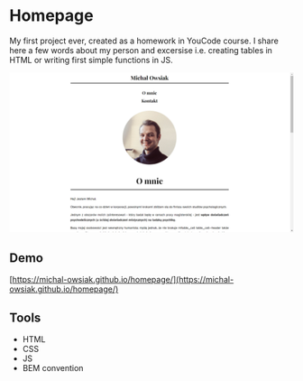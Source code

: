 # **Homepage**

My first project ever, created as a homework in YouCode course. I share here a few words about my person and excersise i.e. creating tables in HTML or writing first simple functions in JS.

![screenshot](https://github.com/michal-owsiak/homepage/blob/main/images/screenshot.png?raw=true)
## Demo

[https://michal-owsiak.github.io/homepage/](https://michal-owsiak.github.io/homepage/)
## Tools

 - HTML
 - CSS
 - JS
 - BEM convention